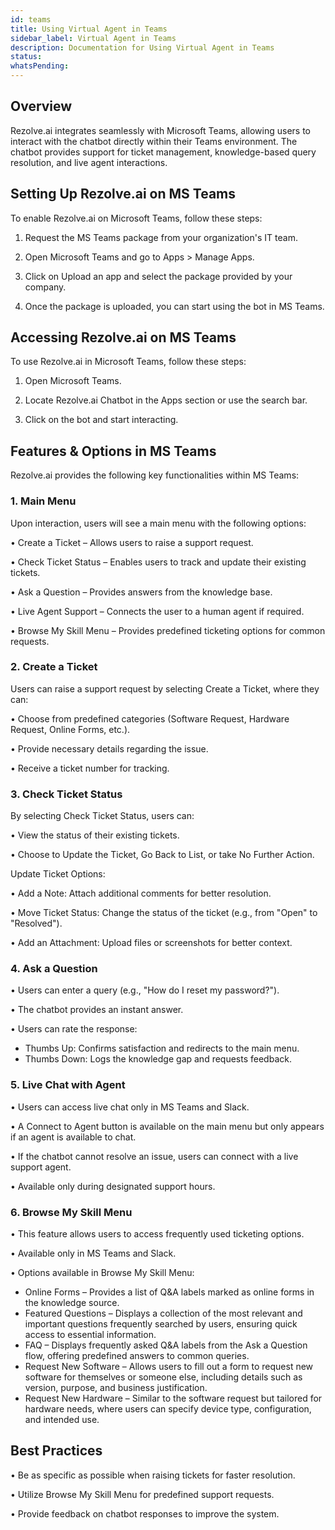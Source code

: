 ```yaml
---
id: teams
title: Using Virtual Agent in Teams
sidebar_label: Virtual Agent in Teams
description: Documentation for Using Virtual Agent in Teams
status: 
whatsPending: 
---
```


## Overview

Rezolve.ai integrates seamlessly with Microsoft Teams, allowing users to interact with the chatbot directly within their Teams environment. The chatbot provides support for ticket management, knowledge-based query resolution, and live agent interactions.

## Setting Up Rezolve.ai on MS Teams

To enable Rezolve.ai on Microsoft Teams, follow these steps:

1. Request the MS Teams package from your organization's IT team.

2. Open Microsoft Teams and go to Apps > Manage Apps.

3. Click on Upload an app and select the package provided by your company.

4. Once the package is uploaded, you can start using the bot in MS Teams.

## Accessing Rezolve.ai on MS Teams

To use Rezolve.ai in Microsoft Teams, follow these steps:

1. Open Microsoft Teams.

2. Locate Rezolve.ai Chatbot in the Apps section or use the search bar.

3. Click on the bot and start interacting.

## Features & Options in MS Teams

Rezolve.ai provides the following key functionalities within MS Teams:

### 1. Main Menu

Upon interaction, users will see a main menu with the following options:

• Create a Ticket – Allows users to raise a support request.

• Check Ticket Status – Enables users to track and update their existing tickets.

• Ask a Question – Provides answers from the knowledge base.

• Live Agent Support – Connects the user to a human agent if required.

• Browse My Skill Menu – Provides predefined ticketing options for common requests.

### 2. Create a Ticket

Users can raise a support request by selecting Create a Ticket, where they can:

• Choose from predefined categories (Software Request, Hardware Request, Online Forms, etc.).

• Provide necessary details regarding the issue.

• Receive a ticket number for tracking.

### 3. Check Ticket Status

By selecting Check Ticket Status, users can:

• View the status of their existing tickets.

• Choose to Update the Ticket, Go Back to List, or take No Further Action.

Update Ticket Options:

• Add a Note: Attach additional comments for better resolution.

• Move Ticket Status: Change the status of the ticket (e.g., from "Open" to "Resolved").

• Add an Attachment: Upload files or screenshots for better context.

### 4. Ask a Question

• Users can enter a query (e.g., "How do I reset my password?").

• The chatbot provides an instant answer.

• Users can rate the response:
  - Thumbs Up: Confirms satisfaction and redirects to the main menu.
  - Thumbs Down: Logs the knowledge gap and requests feedback.

### 5. Live Chat with Agent

• Users can access live chat only in MS Teams and Slack.

• A Connect to Agent button is available on the main menu but only appears if an agent is available to chat.

• If the chatbot cannot resolve an issue, users can connect with a live support agent.

• Available only during designated support hours.

### 6. Browse My Skill Menu

• This feature allows users to access frequently used ticketing options.

• Available only in MS Teams and Slack.

• Options available in Browse My Skill Menu:
  - Online Forms – Provides a list of Q&A labels marked as online forms in the knowledge source.
  - Featured Questions – Displays a collection of the most relevant and important questions frequently searched by users, ensuring quick access to essential information.
  - FAQ – Displays frequently asked Q&A labels from the Ask a Question flow, offering predefined answers to common queries.
  - Request New Software – Allows users to fill out a form to request new software for themselves or someone else, including details such as version, purpose, and business justification.
  - Request New Hardware – Similar to the software request but tailored for hardware needs, where users can specify device type, configuration, and intended use.

## Best Practices

• Be as specific as possible when raising tickets for faster resolution.

• Utilize Browse My Skill Menu for predefined support requests.

• Provide feedback on chatbot responses to improve the system.
